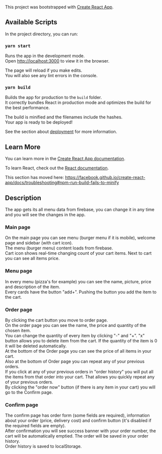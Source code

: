 This project was bootstrapped with [Create React App](https://github.com/facebook/create-react-app).

## Available Scripts

In the project directory, you can run:

### `yarn start`

Runs the app in the development mode.<br />
Open [http://localhost:3000](http://localhost:3000) to view it in the browser.

The page will reload if you make edits.<br />
You will also see any lint errors in the console.

### `yarn build`

Builds the app for production to the `build` folder.<br />
It correctly bundles React in production mode and optimizes the build for the best performance.

The build is minified and the filenames include the hashes.<br />
Your app is ready to be deployed!

See the section about [deployment](https://facebook.github.io/create-react-app/docs/deployment) for more information.

## Learn More

You can learn more in the [Create React App documentation](https://facebook.github.io/create-react-app/docs/getting-started).

To learn React, check out the [React documentation](https://reactjs.org/).

This section has moved here: https://facebook.github.io/create-react-app/docs/troubleshooting#npm-run-build-fails-to-minify

## Description

The app gets its all menu data from firebase, you can change it in any time and you will see the changes in the app.

### Main page
On the main page you can see menu (burger menu if it is mobile), welcome page and sidebar (with cart icon).<br />
The menu (burger menu) content loads from firebase.<br />
Cart icon shows real-time changing count of your cart items. Next to cart you can see all items price.<br />

### Menu page
In every menu (pizza's for example) you can see the name, picture, price and description of the item.<br />
Every cards have the button "add+". Pushing the button you add the item to the cart.<br />

### Order page
By clicking the cart button you move to order page.<br />
On the order page you can see the name, the price and quantity of the chosen item.<br />
You can change the quantity of every item by clicking "-" and "+". "x" button allows you to delete item from the cart.
If the quantity of the item is 0 it will be deleted automatically.<br />
At the bottom of the Order page you can see the price of all items in your cart.<br />
Also at the bottom of Order page you can repeat any of your previous orders.<br />
If you click at any of your previous orders in "order history" you will put all the items from that order into your cart. 
That allows you quickly repeat any of your previous orders.<br />
By clicking the "order now" button (if there is any item in your cart) you will go to the Confirm page.<br />

### Confirm page
The confirm page has order form (some fields are required), information about your order (price, delivery cost)
and confirm button (it's disabled if the required fields are empty).<br />
After confirmation you will see success banner with your order number, the cart will be automatically emptied.
The order will be saved in your order history.<br />
Order history is saved to localStorage. 
